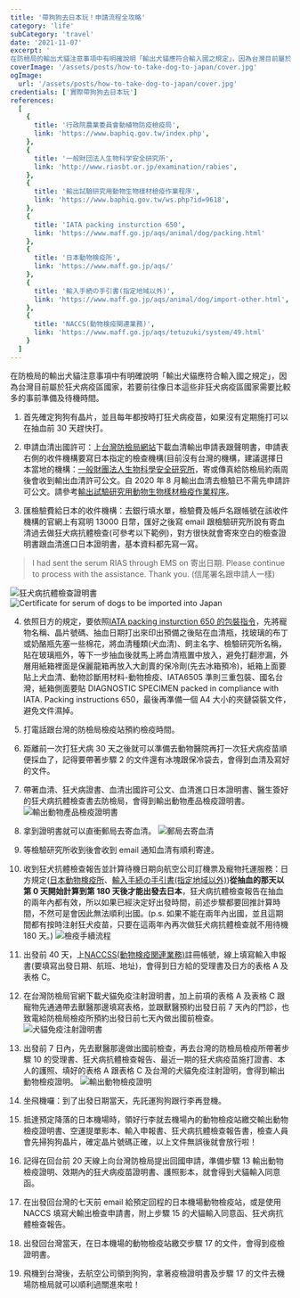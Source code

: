 ```yaml
---
title: '帶狗狗去日本玩！申請流程全攻略'
category: 'life'
subCategory: 'travel'
date: '2021-11-07'
excerpt: '
在防檢局的輸出犬貓注意事項中有明確說明「輸出犬貓應符合輸入國之規定」，因為台灣目前屬於狂犬病疫區國家，若要前往像日本這些非狂犬病疫區國家需要比較多的事前準備及待機時間。'
coverImage: '/assets/posts/how-to-take-dog-to-japan/cover.jpg'
ogImage:
  url: '/assets/posts/how-to-take-dog-to-japan/cover.jpg'
credentials: ['實際帶狗狗去日本玩']
references:
  [
    {
      title: '行政院農業委員會動植物防疫檢疫局',
      link: 'https://www.baphiq.gov.tw/index.php',
    },
    {
      title: '一般財団法人生物科学安全研究所',
      link: 'http://www.riasbt.or.jp/examination/rabies',
    },
    {
      title: '輸出試驗研究用動物生物樣材檢疫作業程序',
      link: 'https://www.baphiq.gov.tw/ws.php?id=9618',
    },
    {
      title: 'IATA packing insturction 650',
      link: 'https://www.maff.go.jp/aqs/animal/dog/packing.html'
    },
    {
      title: '日本動物検疫所',
      link: 'https://www.maff.go.jp/aqs/'
    },
    {
      title: '輸入手続の手引書(指定地域以外)',
      link: 'https://www.maff.go.jp/aqs/animal/dog/import-other.html',
    },
    {
      title: 'NACCS(動物検疫関連業務)',
      link: 'https://www.maff.go.jp/aqs/tetuzuki/system/49.html'
    }
  ]
---
```


在防檢局的輸出犬貓注意事項中有明確說明「輸出犬貓應符合輸入國之規定」，因為台灣目前屬於狂犬病疫區國家，若要前往像日本這些非狂犬病疫區國家需要比較多的事前準備及待機時間。

1. 首先確定狗狗有晶片，並且每年都按時打狂犬病疫苗，如果沒有定期施打可以在抽血前 30 天趕快打。

2. 申請血清出國許可：上[台灣防檢局網站](https://www.baphiq.gov.tw/index.php)下載血清輸出申請表跟聲明書，申請表右側的收件機構要寫日本指定的檢查機構(目前沒有台灣的機構，建議選擇日本當地的機構：[一般財團法人生物科學安全研究所](http://www.riasbt.or.jp/examination/rabies)，寄或傳真給防檢局約兩周後會收到輸出血清許可公文。自 2020 年 8 月輸出血清去檢驗已不需先申請許可公文。請參考[輸出試驗研究用動物生物樣材檢疫作業程序](https://www.baphiq.gov.tw/ws.php?id=9618)。

3. 匯檢驗費給日本的收件機構：去銀行填水單，檢驗費及帳戶名跟帳號在該收件機構的官網上有寫明 13000 日幣，匯好之後寫 email 跟檢驗研究所說有寄血清過去做狂犬病抗體檢查(可參考以下範例)，對方很快就會寄來空白的檢查證明書跟血清進口日本證明書，基本資料都先寫一寫。

> I had sent the serum RIAS through EMS on 寄出日期. Please continue to process with the assistance. Thank you. (信尾署名跟申請人一樣)

![狂犬病抗體檢查證明書](https://i.imgur.com/513u8jA.png)
![Certificate for serum of dogs to be imported into Japan](https://i.imgur.com/gzeyOH0.png)

4. 依照日方的規定，要依照[IATA packing insturction 650 的包裝指令](https://www.maff.go.jp/aqs/animal/dog/packing.html)，先將寵物名稱、晶片號碼、抽血日期打出來印出預備之後貼在血清瓶，找玻璃的布丁或奶酪瓶先塞一些棉花，將血清種類(犬血清)、飼主名字、檢驗研究所名稱，貼在玻璃瓶外，等下一步抽血後就馬上將血清瓶置中放入，避免打翻滲漏，外層用紙箱裡面是保麗龍箱再放入大創賣的保冷劑(先去冰箱預冷)，紙箱上面要貼上犬血清、動物診斷用材料-動物檢疫、IATA6505 準則三重包裝、國名台灣，紙箱側面要貼 DIAGNOSTIC SPECIMEN packed in compliance with IATA. Packing instructions 650，最後再準備一個 A4 大小的夾鏈袋裝文件，避免文件濕掉。

5. 打電話跟台灣的防檢局檢疫站預約檢疫時間。

6. 距離前一次打狂犬病 30 天之後就可以準備去動物醫院再打一次狂犬病疫苗順便採血了，記得要帶著步驟 2 的文件還有冰塊跟保冷袋去，會得到血清及寫好的文件。

7. 帶著血清、狂犬病證書、血清出國許可公文、血清進口日本證明書、醫生簽好的狂犬病抗體檢查書去防檢局，會得到輸出動物產品檢疫證明書。
   ![輸出動物產品檢疫證明書](https://i.imgur.com/IG3pJxk.jpg)

8. 拿到證明書就可以直衝郵局去寄血清。
   ![郵局去寄血清](https://i.imgur.com/bHy6peh.png)

9. 等檢驗研究所收到後會收到 email 通知血清有順利寄達。

10. 收到狂犬抗體檢查報告並計算待機日期向航空公司訂機票及寵物托運服務：日方規定([日本動物検疫所](https://www.maff.go.jp/aqs/)、[輸入手続の手引書(指定地域以外)](https://www.maff.go.jp/aqs/animal/dog/import-other.html))**從抽血的那天以第 0 天開始計算到第 180 天後才能出發去日本**，狂犬病抗體檢查報告在抽血的兩年內都有效，所以如果已經決定好出發時間，前述步驟都要回推計算時間，不然可是會因此無法順利出國。(p.s. 如果不能在兩年內出國，並且這期間都有按時注射狂犬疫苗，只要在這兩年內再次做狂犬病抗體檢查就不用待機 180 天。)
    ![檢疫手續流程](https://i.imgur.com/YlzA3YT.png)

11. 出發前 40 天，上[NACCSS(動物検疫関連業務)](https://www.maff.go.jp/aqs/tetuzuki/system/49.html)註冊帳號，線上填寫輸入申報書(要填寫出發日期、航班、地址)，會得到日方給的受理書及日方的表格 A 及表格 C。

12. 在台灣防檢局官網下載犬貓免疫注射證明書，加上前項的表格 A 及表格 C 跟寵物先通通帶去獸醫那邊填寫表格，並跟獸醫預約出發日前 7 天內的門診，也致電給防檢局檢疫所預約出發日前七天內做出國前檢查。
    ![犬貓免疫注射證明書](https://i.imgur.com/AtxHft0.png)

13. 出發前 7 日內，先去獸醫那邊做出國前檢查，再去台灣的防檢局檢疫所帶著步驟 10 的受理書、狂犬病抗體檢查報告、最近一期的狂犬病疫苗施打證書、本人的護照、填好的表格 A 跟表格 C 及台灣的犬貓免疫注射證明，會得到輸出動物檢疫證明。
    ![輸出動物檢疫證明](https://i.imgur.com/yl2xgJz.png)

14. 坐飛機囉：到了出發日期當天，先託運狗狗跟行李再登機。

15. 抵達預定降落的日本機場時，領好行李就去機場內的動物檢疫站繳交輸出動物檢疫證明書、空運提單影本、輸入申報書、狂犬病抗體檢查報告書，檢查人員會先掃狗狗晶片，確定晶片號碼正確，以上文件無誤後就會放行啦！

16. 記得在回台前 20 天線上向台灣防檢局提出回國申請，準備步驟 13 輸出動物檢疫證明、效期內的狂犬病疫苗證明書、護照影本，就會得到犬貓輸入同意函。

17. 在出發回台灣的七天前 email 給預定回程的日本機場動物檢疫站，或是使用 NACCS 填寫犬輸出檢查申請書，附上步驟 15 的犬貓輸入同意函、狂犬病抗體檢查報告。

18. 出發回台灣當天，在日本機場的動物檢疫站繳交步驟 17 的文件，會得到疫檢證明書。

19. 飛機到台灣後，去航空公司領到狗狗，拿著疫檢證明書及步驟 17 的文件去機場防檢局就可以順利過關進來啦！
